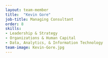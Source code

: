 ```yaml
---
layout: team-member
title:  "Kevin Gore"
job-title: Managing Consultant
order: 8
skills:
- Leadership & Strategy
- Organizations & Human Capital
- Data, Analytics, & Information Technology
team-image: Kevin-Gore.jpg
---
```

